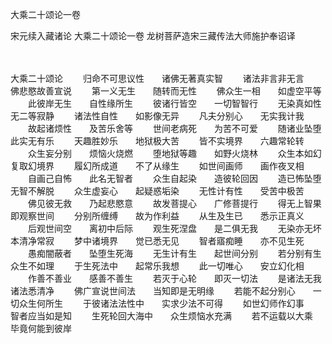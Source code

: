 大乘二十颂论一卷


宋元续入藏诸论
大乘二十颂论一卷
龙树菩萨造宋三藏传法大师施护奉诏译


　　

大乘二十颂论
　　归命不可思议性　　诸佛无著真实智
　　诸法非言非无言　　佛悲愍故善宣说
　　第一义无生　　随转而无性
　　佛众生一相　　如虚空平等
　　此彼岸无生　　自性缘所生
　　彼诸行皆空　　一切智智行
　　无染真如性　　无二等寂静
　　诸法性自性　　如影像无异
　　凡夫分别心　　无实我计我
　　故起诸烦性　　及苦乐舍等
　　世间老病死　　为苦不可爱
　　随诸业坠堕　　此实无有乐
　　天趣胜妙乐　　地狱极大苦
　　皆不实境界　　六趣常轮转
　　众生妄分别　　烦恼火烧燃
　　堕地狱等趣　　如野火烧林
　　众生本如幻　　复取幻境界
　　履幻所成道　　不了从缘生
　　如世间画师　　画作夜叉相
　　自画己自怖　　此名无智者
　　众生自起染　　造彼轮回因
　　造已怖坠堕　　无智不解脱
　　众生虚妄心　　起疑惑垢染
　　无性计有性　　受苦中极苦
　　佛见彼无救　　乃起悲愍意
　　故发菩提心　　广修菩提行
　　得无上智果　　即观察世间
　　分别所缠缚　　故为作利益
　　从生及生已　　悉示正真义
　　后观世间空　　离初中后际
　　观生死涅盘　　是二俱无我
　　无染亦无坏　　本清净常寂
　　梦中诸境界　　觉已悉无见
　　智者寤痴睡　　亦不见生死
　　愚痴闇蔽者　　坠堕生死海
　　无生计有生　　起世间分别
　　若分别有生　　众生不如理
　　于生死法中　　起常乐我想
　　此一切唯心　　安立幻化相
　　作善不善业　　感善不善生
　　若灭于心轮　　即灭一切法
　　是诸法无我　　诸法悉清净
　　佛广宣说世间法　　当知即是无明缘
　　若能不起分别心　　一切众生何所生
　　于彼诸法法性中　　实求少法不可得
　　如世幻师作幻事　　智者应当如是知
　　生死轮回大海中　　众生烦恼水充满
　　若不运载以大乘　　毕竟何能到彼岸


